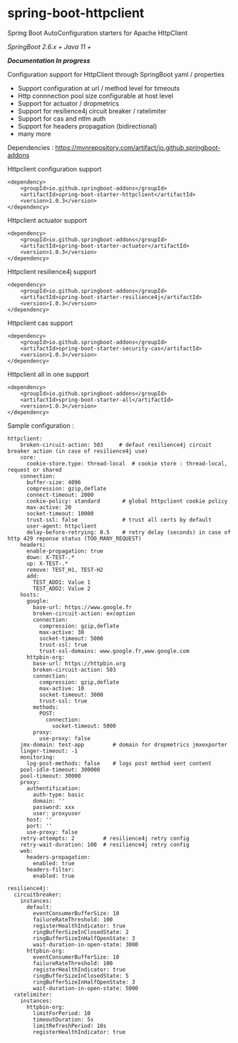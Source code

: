 # spring-boot-httpclient
Spring Boot AutoConfiguration starters for Apache HttpClient

*SpringBoot 2.6.x +
Java 11 +*

***Documentation In progress***

Configuration support for HttpClient through SpringBoot yaml / properties
- Support configuration at url / method level for timeouts
- Http connnection pool size configurable at host level
- Support for actuator / dropmetrics
- Support for resilience4j circuit breaker / ratelimiter
- Support for cas and ntlm auth
- Support for headers propagation (bidirectional)
- many more

Dependencies : https://mvnrepository.com/artifact/io.github.springboot-addons

Httpclient configuration support 

	<dependency>
		<groupId>io.github.springboot-addons</groupId>
		<artifactId>spring-boot-starter-httpclient</artifactId>
		<version>1.0.3</version>
	</dependency>

Httpclient actuator support 

	<dependency>
		<groupId>io.github.springboot-addons</groupId>
		<artifactId>spring-boot-starter-actuator</artifactId>
		<version>1.0.3</version>
	</dependency>


Httpclient resilience4j support 

	<dependency>
		<groupId>io.github.springboot-addons</groupId>
		<artifactId>spring-boot-starter-resilience4j</artifactId>
		<version>1.0.3</version>
	</dependency>

Httpclient cas support 

	<dependency>
		<groupId>io.github.springboot-addons</groupId>
		<artifactId>spring-boot-starter-security-cas</artifactId>
		<version>1.0.3</version>
	</dependency>

Httpclient all in one support 

	<dependency>
		<groupId>io.github.springboot-addons</groupId>
		<artifactId>spring-boot-starter-all</artifactId>
		<version>1.0.3</version>
	</dependency>

Sample configuration : 

    httpclient:
        broken-circuit-action: 503     # defaut resilience4j circuit breaker action (in case of resilience4j use)
        core:
	      cookie-store.type: thread-local  # cookie store : thread-local, request or shared
        connection:
          buffer-size: 4096
          compression: gzip,deflate
          connect-timeout: 2000
          cookie-policy: standard     	# global httpclient cookie policy
          max-active: 20
          socket-timeout: 10000
          trust-ssl: false    			# trust all certs by default
          user-agent: httpclient
          delay-before-retrying: 0.5   	# retry delay (seconds) in case of http 429 reponse status (TOO_MANY_REQUEST)
        headers:
          enable-propagation: true
          down: X-TEST-.*
          up: X-TEST-.*
          remove: TEST_H1, TEST-H2
          add:
            TEST_ADD1: Value 1
            TEST_ADD2: Value 2
        hosts:
          google:
            base-url: https://www.google.fr
            broken-circuit-action: exception
            connection:
              compression: gzip,deflate
              max-active: 30
              socket-timeout: 5000
              trust-ssl: true
              trust-ssl-domains: www.google.fr,www.google.com
          httpbin-org:
            base-url: https://httpbin.org
            broken-circuit-action: 503
            connection:
              compression: gzip,deflate
              max-active: 10
              socket-timeout: 3000
              trust-ssl: true
            methods:
              POST:
                connection:
                  socket-timeout: 5000
            proxy:
              use-proxy: false
        jmx-domain: test-app         # domain for dropmetrics jmxexporter
        linger-timeout: -1
        monitoring:
          log-post-methods: false    # logs post method sent content 
        pool-idle-timeout: 300000
        pool-timeout: 30000
        proxy:
          authentification:
            auth-type: basic
            domain: ''
            password: xxx
            user: proxyuser
          host: ''
          port: ''
          use-proxy: false
        retry-attempts: 2         # resilience4j retry config 
        retry-wait-duration: 100  # resilience4j retry config
        web:
	      headers-propagation:
		    enabled: true
	      headers-filter:
		    enabled: true
	
	resilience4j:
	  circuitbreaker:
		instances:
		  default:
			eventConsumerBufferSize: 10
			failureRateThreshold: 100
			registerHealthIndicator: true
			ringBufferSizeInClosedState: 2
			ringBufferSizeInHalfOpenState: 3
			wait-duration-in-open-state: 3000
		  httpbin-org:
			eventConsumerBufferSize: 10
			failureRateThreshold: 100
			registerHealthIndicator: true
			ringBufferSizeInClosedState: 5
			ringBufferSizeInHalfOpenState: 3
			wait-duration-in-open-state: 5000
	  ratelimiter:
		instances:
		  httpbin-org:
			limitForPeriod: 10
			timeoutDuration: 5s
			limitRefreshPeriod: 10s
			registerHealthIndicator: true
